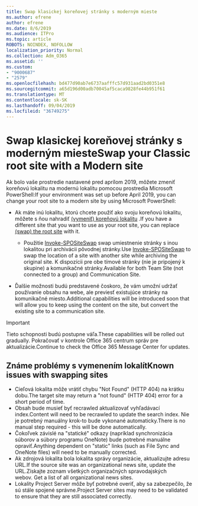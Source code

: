 ```yaml
---
title: Swap klasickej koreňovej stránky s moderným mieste
ms.author: efrene
author: efrene
ms.date: 8/6/2019
ms.audience: ITPro
ms.topic: article
ROBOTS: NOINDEX, NOFOLLOW
localization_priority: Normal
ms.collection: Adm_O365
ms.assetid: ''
ms.custom:
- "9000687"
- "2579"
ms.openlocfilehash: bd477d90ab7e6737aafffc57d931aad2bd0351e8
ms.sourcegitcommit: a65d196d00adb70045af5caca9828fe44b951f61
ms.translationtype: MT
ms.contentlocale: sk-SK
ms.lasthandoff: 09/04/2019
ms.locfileid: "36749275"
---
```

# <a name="swap-your-classic-root-site-with-a-modern-site"></a><span data-ttu-id="09da2-102">Swap klasickej koreňovej stránky s moderným mieste</span><span class="sxs-lookup"><span data-stu-id="09da2-102">Swap your Classic root site with a Modern site</span></span>

<span data-ttu-id="09da2-103">Ak bolo vaše prostredie nastavené pred aprílom 2019, môžete zmeniť koreňovú lokalitu na modernú lokalitu pomocou prostredia Microsoft PowerShell:</span><span class="sxs-lookup"><span data-stu-id="09da2-103">If your environment was set up before April 2019, you can change your root site to a modern site by using Microsoft PowerShell:</span></span>

- <span data-ttu-id="09da2-104">Ak máte inú lokalitu, ktorú chcete použiť ako svoju koreňovú lokalitu, môžete s ňou nahradiť [(vymeniť) koreňovú lokalitu](https://docs.microsoft.com/sharepoint/modern-root-site) .</span><span class="sxs-lookup"><span data-stu-id="09da2-104">If you have a different site that you want to use as your root site, you can replace [(swap) the root site](https://docs.microsoft.com/sharepoint/modern-root-site) with it.</span></span> 
    - <span data-ttu-id="09da2-105">Použitie [Invoke-SPOSiteSwap](https://docs.microsoft.com/powershell/module/sharepoint-online/invoke-spositeswap?view=sharepoint-ps) swap umiestnenie stránky s inou lokalitou pri archivácii pôvodnej stránky.</span><span class="sxs-lookup"><span data-stu-id="09da2-105">Use [Invoke-SPOSiteSwap](https://docs.microsoft.com/powershell/module/sharepoint-online/invoke-spositeswap?view=sharepoint-ps) to swap the location of a site with another site while archiving the original site.</span></span> <span data-ttu-id="09da2-106">K dispozícii pre obe tímové stránky (nie je pripojený k skupine) a komunikačné stránky.</span><span class="sxs-lookup"><span data-stu-id="09da2-106">Available for both Team Site (not connected to a group) and Communication Site.</span></span> 

- <span data-ttu-id="09da2-107">Ďalšie možnosti budú predstavené čoskoro, že vám umožní udržať používanie obsahu na webe, ale previesť existujúce stránky na komunikačné miesto.</span><span class="sxs-lookup"><span data-stu-id="09da2-107">Additional capabilities will be introduced soon that will allow you to keep using the content on the site, but convert the existing site to a communication site.</span></span> 
>[!Important]
><span data-ttu-id="09da2-108">Tieto schopnosti budú postupne váľa.</span><span class="sxs-lookup"><span data-stu-id="09da2-108">These capabilities will be rolled out gradually.</span></span> <span data-ttu-id="09da2-109">Pokračovať v kontrole Office 365 centrum správ pre aktualizácie.</span><span class="sxs-lookup"><span data-stu-id="09da2-109">Continue to check the Office 365 Message Center for updates.</span></span> 

## <a name="known-issues-with-swapping-sites"></a><span data-ttu-id="09da2-110">Známe problémy s vymenením lokalít</span><span class="sxs-lookup"><span data-stu-id="09da2-110">Known issues with swapping sites</span></span>

- <span data-ttu-id="09da2-111">Cieľová lokalita môže vrátiť chybu "Not Found" (HTTP 404) na krátku dobu.</span><span class="sxs-lookup"><span data-stu-id="09da2-111">The target site may return a "not found" (HTTP 404) error for a short period of time.</span></span>
- <span data-ttu-id="09da2-112">Obsah bude musieť byť recrawled aktualizovať vyhľadávací index.</span><span class="sxs-lookup"><span data-stu-id="09da2-112">Content will need to be recrawled to update the search index.</span></span> <span data-ttu-id="09da2-113">Nie je potrebný manuálny krok-to bude vykonané automaticky.</span><span class="sxs-lookup"><span data-stu-id="09da2-113">There is no manual step required - this will be done automatically.</span></span>
- <span data-ttu-id="09da2-114">Čokoľvek závislé na "statické" odkazy (napríklad synchronizácia súborov a súbory programu OneNote) bude potrebné manuálne opraviť.</span><span class="sxs-lookup"><span data-stu-id="09da2-114">Anything dependent on "static" links (such as File Sync and OneNote files) will need to be manually corrected.</span></span>
- <span data-ttu-id="09da2-115">Ak zdrojová lokalita bola lokalita správy organizácie, aktualizujte adresu URL.</span><span class="sxs-lookup"><span data-stu-id="09da2-115">If the source site was an organizational news site, update the URL.</span></span><span data-ttu-id="09da2-116">Získajte zoznam všetkých organizačných spravodajských webov.</span><span class="sxs-lookup"><span data-stu-id="09da2-116"> Get a list of all organizational news sites.</span></span>
- <span data-ttu-id="09da2-117">Lokality Project Server môže byť potrebné overiť, aby sa zabezpečilo, že sú stále spojené správne.</span><span class="sxs-lookup"><span data-stu-id="09da2-117">Project Server sites may need to be validated to ensure that they are still associated correctly.</span></span>






